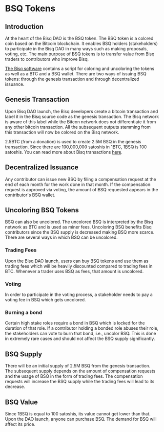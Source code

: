 # BSQ Tokens

## Introduction
At the heart of the Bisq DAO is the BSQ token. The BSQ token is a colored coin based on the Bitcoin blockchain. It enables BSQ holders (stakeholders) to participate in the Bisq DAO in many ways such as making proposals, voting, etc. The main purpose of BSQ tokens is to transfer value from Bisq traders to contributors who improve Bisq. 

[The Bisq software](bisqsoftware.md) contains a script for coloring and uncoloring the tokens as well as a BTC and a BSQ wallet. There are two ways of issuing BSQ tokens: through the genesis transaction and through decentralized issuance.

## Genesis Transaction
Upon Bisq DAO launch, the Bisq developers create a bitcoin transaction and label it in the Bisq source code as the genesis transaction. The Bisq network is aware of this label while the Bitcon network does not differentiate it from any other bitcoin transaction. All the subsequent outputs stemming from this transaction will now be colored on the Bisq network. 

2.5BTC (from a donation) is used to create 2.5M BSQ in the genesis transaction. Since there are 100,000,000 satoshis in 1BTC, 1BSQ is 100 satoshis. You can read more about Bisq transactions [here](bisqtx.md).

## Decentralized Issuance
Any contributor can issue new BSQ by filing a compensation request at the end of each month for the work done in that month. If the compensation request is approved via voting, the amount of BSQ requested appears in the contributor's BSQ wallet.

## Uncoloring BSQ Tokens
BSQ can also be uncolored. The uncolored BSQ is interpreted by the Bisq network as BTC and is used as miner fees. Uncoloring BSQ benefits Bisq contributors since the BSQ supply is decreased making BSQ more scarce. There are several ways in which BSQ can be uncolored.

### Trading Fees
Upon the Bisq DAO launch, users can buy BSQ tokens and use them as trading fees which will be heavily discounted compared to trading fees in BTC. Whenever a trader uses BSQ as fees, that amount is uncolored.

### Voting
In order to participate in the voting process, a stakeholder needs to pay a voting fee in BSQ which gets uncolored.

### Burning a bond
Certain high stake roles require a bond in BSQ which is locked for the duration of that role. If a contributor holding a bonded role abuses their role, the stakeholders can vote to burn that bond, i.e., uncolor BSQ. This is done in extremely rare cases and should not affect the BSQ supply significantly.

## BSQ Supply
There will be an initial supply of 2.5M BSQ from the genesis transaction. The subsequent supply depends on the amount of compensation requests and the usage of BSQ in the form of trading fees. The compensation requests will increase the BSQ supply while the trading fees will lead to its decrease. 

## BSQ Value
Since 1BSQ is equal to 100 satoshis, its value cannot get lower than that. Upon the DAO launch, anyone can purchase BSQ. The demand for BSQ will affect its price. 



